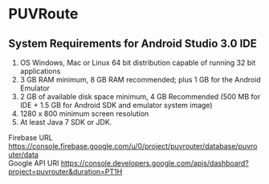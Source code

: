 # PUVRoute

## System Requirements for Android Studio 3.0 IDE
1. OS Windows, Mac or Linux 64 bit distribution capable of running 32 bit applications
2. 3 GB RAM minimum, 8 GB RAM recommended; plus 1 GB for the Android Emulator
3. 2 GB of available disk space minimum, 4 GB Recommended (500 MB for IDE + 1.5 GB for Android SDK and emulator system image)
4. 1280 x 800 minimum screen resolution
5. At least Java 7 SDK or JDK.

Firebase URL https://console.firebase.google.com/u/0/project/puvrouter/database/puvrouter/data <br>
Google API URl https://console.developers.google.com/apis/dashboard?project=puvrouter&duration=PT1H

